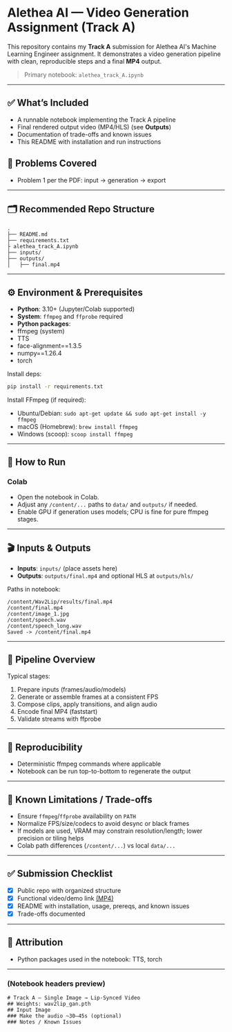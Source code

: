 # Alethea AI — Video Generation Assignment (Track A)

This repository contains my **Track A** submission for Alethea AI's Machine Learning Engineer assignment. It demonstrates a video generation pipeline with clean, reproducible steps and a final **MP4** output.

> Primary notebook: `alethea_track_A.ipynb`

---

## ✅ What’s Included
- A runnable notebook implementing the Track A pipeline
- Final rendered output video (MP4/HLS) (see **Outputs**)
- Documentation of trade-offs and known issues
- This README with installation and run instructions

## 🧩 Problems Covered
- Problem 1 per the PDF: input → generation → export

---

## 🗂️ Recommended Repo Structure
```
.
├── README.md
├── requirements.txt
├ alethea_track_A.ipynb
├── inputs/
├── outputs/
│   ├── final.mp4
```

---

## ⚙️ Environment & Prerequisites

- **Python**: 3.10+ (Jupyter/Colab supported)
- **System**: `ffmpeg` and `ffprobe` required
- **Python packages**:
- ffmpeg (system)
- TTS
- face-alignment==1.3.5
- numpy==1.26.4
- torch

Install deps:
```bash
pip install -r requirements.txt
```

Install FFmpeg (if required):
- Ubuntu/Debian: `sudo apt-get update && sudo apt-get install -y ffmpeg`
- macOS (Homebrew): `brew install ffmpeg`
- Windows (scoop): `scoop install ffmpeg`

---

## 🚀 How to Run
### Colab
- Open the notebook in Colab.
- Adjust any `/content/...` paths to `data/` and `outputs/` if needed.
- Enable GPU if generation uses models; CPU is fine for pure ffmpeg stages.
---

## 🎬 Inputs & Outputs
- **Inputs**: `inputs/` (place assets here)
- **Outputs**: `outputs/final.mp4` and optional HLS at `outputs/hls/`

 Paths in notebook:
```
/content/Wav2Lip/results/final.mp4
/content/final.mp4
/content/image_1.jpg
/content/speech.wav
/content/speech_long.wav
Saved -> /content/final.mp4
```

---

## 🧠 Pipeline Overview
Typical stages:
1. Prepare inputs (frames/audio/models)
2. Generate or assemble frames at a consistent FPS
3. Compose clips, apply transitions, and align audio
4. Encode final MP4 (faststart)
5. Validate streams with ffprobe

---

## 🧪 Reproducibility
- Deterministic ffmpeg commands where applicable
- Notebook can be run top-to-bottom to regenerate the output

---

## 📄 Known Limitations / Trade-offs
- Ensure `ffmpeg`/`ffprobe` availability on `PATH`
- Normalize FPS/size/codecs to avoid desync or black frames
- If models are used, VRAM may constrain resolution/length; lower precision or tiling helps
- Colab path differences (`/content/...`) vs local `data/...`

---

## ✅ Submission Checklist
- [x] Public repo with organized structure
- [x] Functional video/demo link [(MP4)](https://drive.google.com/file/d/1U1aEEBHrA0pOhu0bwqne2CNABrMQGHUB/view?usp=sharing)
- [x] README with installation, usage, prereqs, and known issues
- [x] Trade-offs documented

---

## 📎 Attribution
- Python packages used in the notebook: TTS, torch

---

### (Notebook headers preview)
```
# Track A — Single Image → Lip‑Synced Video
## Weights: wav2lip_gan.pth
## Input Image
### Make the audio ~30–45s (optional)
### Notes / Known Issues
```
